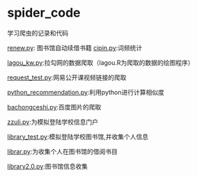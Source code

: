 # spider_code
学习爬虫的记录和代码

[renew.py](https://github.com/jiansoding/spider_code/blob/master/renew.py): 图书馆自动续借书籍
[cipin.py](https://github.com/jianaosiding/spider_code/blob/master/cipin.py):词频统计

[lagou_kw.py](https://github.com/jianaosiding/spider_code/blob/master/lagou_kw.py):拉勾网的数据爬取（lagou.R为爬取的数据的绘图程序）

[request_test.py](https://github.com/jianaosiding/spider_code/blob/master/requests_test.py):网易公开课视频链接的爬取

[python_recommendation.py](https://github.com/jianaosiding/spider_code/blob/master/python_recommendation.py):利用python进行计算相似度

[bachongceshi.py](https://github.com/jianaosiding/spider_code/blob/master/bachongceshi.py):百度图片的爬取

[zzuli.py](https://github.com/jianaosiding/spider_code/blob/master/zzuli.py):为模拟登陆学校信息门户

[library_test.py](https://github.com/jianaosiding/spider_code/blob/master/library_test.py):模拟登陆学校图书馆,并收集个人信息

[librar.py](https://github.com/jianaosiding/spider_code/blob/master/library.py):为收集个人在图书馆的借阅书目

[library2.0.py](https://github.com/jianaosiding/spider_code/blob/master/library2.0.py):图书馆信息收集
